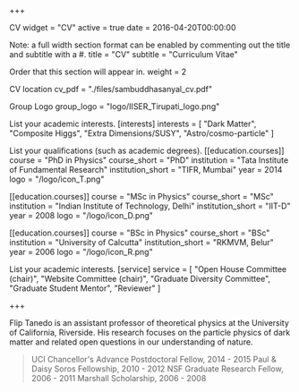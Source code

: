 +++

CV
widget = "CV" active = true date = 2016-04-20T00:00:00

Note: a full width section format can be enabled by commenting out the title and subtitle with a #.
title = "CV" subtitle = "Curriculum Vitae"

Order that this section will appear in.
weight = 2

CV location
cv_pdf = "./files/sambuddhasanyal_cv.pdf"

Group Logo
group_logo = "logo/IISER_Tirupati_logo.png"

List your academic interests.
[interests] interests = [ "Dark Matter", "Composite Higgs", "Extra Dimensions/SUSY", "Astro/cosmo-particle" ]

List your qualifications (such as academic degrees).
[[education.courses]] course = "PhD in Physics" course_short = "PhD" institution = "Tata Institute of Fundamental Research" institution_short = "TIFR, Mumbai" year = 2014 logo = "/logo/icon_T.png"

[[education.courses]] course = "MSc in Physics" course_short = "MSc" institution = "Indian Institute of Technology, Delhi" institution_short = "IIT-D" year = 2008 logo = "/logo/icon_D.png"

[[education.courses]] course = "BSc in Physics" course_short = "BSc" institution = "University of Calcutta" institution_short = "RKMVM, Belur" year = 2006 logo = "/logo/icon_R.png"

List your academic interests.
[service] service = [ "Open House Committee (chair)", "Website Committee (chair)", "Graduate Diversity Committee", "Graduate Student Mentor", "Reviewer" ]

+++

Flip Tanedo is an assistant professor of theoretical physics at the University of California, Riverside. His research focuses on the particle physics of dark matter and related open questions in our understanding of nature.

>UCI Chancellor's Advance Postdoctoral Fellow, 2014 - 2015
>Paul & Daisy Soros Fellowship, 2010 - 2012
>NSF Graduate Research Fellow, 2006 - 2011
>Marshall Scholarship, 2006 - 2008
